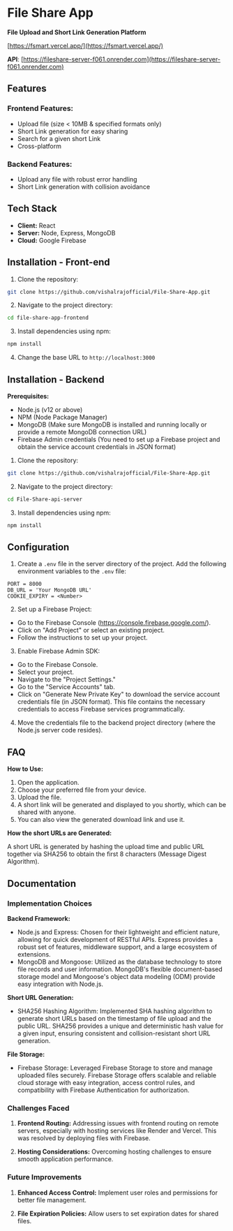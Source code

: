 # File Share App

**File Upload and Short Link Generation Platform**

[https://fsmart.vercel.app/](https://fsmart.vercel.app/)

**API**: [https://fileshare-server-f061.onrender.com](https://fileshare-server-f061.onrender.com)

## Features

### Frontend Features:
- Upload file (size < 10MB & specified formats only)
- Short Link generation for easy sharing
- Search for a given short Link
- Cross-platform

### Backend Features:
- Upload any file with robust error handling
- Short Link generation with collision avoidance

## Tech Stack

- **Client:** React
- **Server:** Node, Express, MongoDB
- **Cloud:** Google Firebase

## Installation - Front-end

1. Clone the repository:

```bash
git clone https://github.com/vishalrajofficial/File-Share-App.git
```

2. Navigate to the project directory:

```bash
cd file-share-app-frontend
```

3. Install dependencies using npm:

```bash
npm install
```

4. Change the base URL to `http://localhost:3000`

## Installation - Backend

**Prerequisites:**

- Node.js (v12 or above)
- NPM (Node Package Manager)
- MongoDB (Make sure MongoDB is installed and running locally or provide a remote MongoDB connection URL)
- Firebase Admin credentials (You need to set up a Firebase project and obtain the service account credentials in JSON format)

1. Clone the repository:

```bash
git clone https://github.com/vishalrajofficial/File-Share-App.git
```

2. Navigate to the project directory:

```bash
cd File-Share-api-server
```

3. Install dependencies using npm:

```bash
npm install
```

## Configuration

1. Create a `.env` file in the server directory of the project. Add the following environment variables to the `.env` file:

```env
PORT = 8000
DB_URL = 'Your MongoDB URL'
COOKIE_EXPIRY = <Number>
```

2. Set up a Firebase Project:

- Go to the Firebase Console (https://console.firebase.google.com/).
- Click on "Add Project" or select an existing project.
- Follow the instructions to set up your project.

3. Enable Firebase Admin SDK:

- Go to the Firebase Console.
- Select your project.
- Navigate to the "Project Settings."
- Go to the "Service Accounts" tab.
- Click on "Generate New Private Key" to download the service account credentials file (in JSON format). This file contains the necessary credentials to access Firebase services programmatically.

4. Move the credentials file to the backend project directory (where the Node.js server code resides).

## FAQ

**How to Use:**

1. Open the application.
2. Choose your preferred file from your device.
3. Upload the file.
4. A short link will be generated and displayed to you shortly, which can be shared with anyone.
5. You can also view the generated download link and use it.

**How the short URLs are Generated:**

A short URL is generated by hashing the upload time and public URL together via SHA256 to obtain the first 8 characters (Message Digest Algorithm).

## Documentation

### Implementation Choices

**Backend Framework:**

- Node.js and Express: Chosen for their lightweight and efficient nature, allowing for quick development of RESTful APIs. Express provides a robust set of features, middleware support, and a large ecosystem of extensions.
- MongoDB and Mongoose: Utilized as the database technology to store file records and user information. MongoDB's flexible document-based storage model and Mongoose's object data modeling (ODM) provide easy integration with Node.js.

**Short URL Generation:**

- SHA256 Hashing Algorithm: Implemented SHA hashing algorithm to generate short URLs based on the timestamp of file upload and the public URL. SHA256 provides a unique and deterministic hash value for a given input, ensuring consistent and collision-resistant short URL generation.

**File Storage:**

- Firebase Storage: Leveraged Firebase Storage to store and manage uploaded files securely. Firebase Storage offers scalable and reliable cloud storage with easy integration, access control rules, and compatibility with Firebase Authentication for authorization.

### Challenges Faced

1. **Frontend Routing:** Addressing issues with frontend routing on remote servers, especially with hosting services like Render and Vercel. This was resolved by deploying files with Firebase.

2. **Hosting Considerations:** Overcoming hosting challenges to ensure smooth application performance.


### Future Improvements

1. **Enhanced Access Control:** Implement user roles and permissions for better file management.

2. **File Expiration Policies:** Allow users to set expiration dates for shared files.
